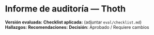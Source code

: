 # Informe de auditoría — Thoth

**Versión evaluada:**
**Checklist aplicada:** (adjuntar `eval/checklist.md`)
**Hallazgos:**
**Recomendaciones:**
**Decisión:** Aprobado / Requiere cambios